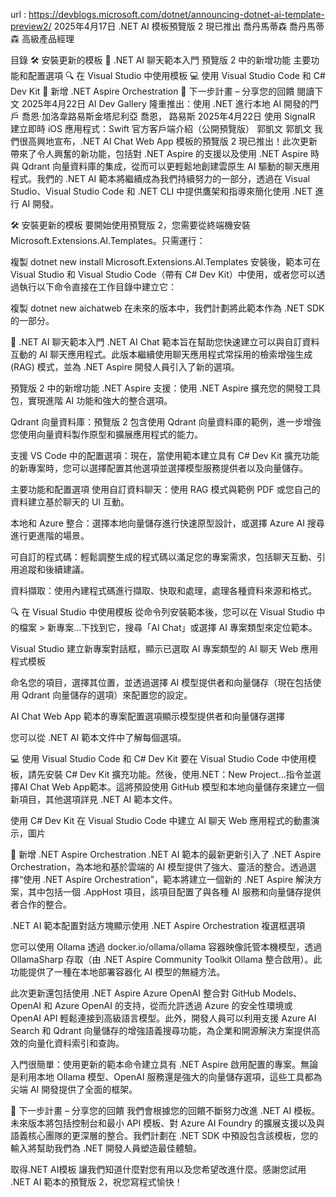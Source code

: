 url : https://devblogs.microsoft.com/dotnet/announcing-dotnet-ai-template-preview2/
2025年4月17日
.NET AI 模板預覽版 2 現已推出
喬丹馬蒂森
喬丹馬蒂森
高級產品經理

目錄
🛠 安裝更新的模板
🚀 .NET AI 聊天範本入門
預覽版 2 中的新增功能
主要功能和配置選項
🔍 在 Visual Studio 中使用模板
💻 使用 Visual Studio Code 和 C# Dev Kit
🚀 新增 .NET Aspire Orchestration
🔮 下一步計畫 – 分享您的回饋
閱讀下文
2025年4月22日
AI Dev Gallery 隆重推出：使用 .NET 進行本地 AI 開發的門戶
喬恩·加洛韋路易斯金塔尼利亞
喬恩，
路易斯
2025年4月22日
使用 SignalR 建立即時 iOS 應用程式：Swift 官方客戶端介紹（公開預覽版）
郭凱文
郭凱文
我們很高興地宣布，.NET AI Chat Web App 模板的預覽版 2 現已推出！此次更新帶來了令人興奮的新功能，包括對 .NET Aspire 的支援以及使用 .NET Aspire 時與 Qdrant 向量資料庫的集成，從而可以更輕鬆地創建雲原生 AI 驅動的聊天應用程式。我們的 .NET AI 範本將繼續成為我們持續努力的一部分，透過在 Visual Studio、Visual Studio Code 和 .NET CLI 中提供鷹架和指導來簡化使用 .NET 進行 AI 開發。

🛠 安裝更新的模板
要開始使用預覽版 2，您需要從終端機安裝 Microsoft.Extensions.AI.Templates。只需運行：


複製
dotnet new install Microsoft.Extensions.AI.Templates
安裝後，範本可在 Visual Studio 和 Visual Studio Code（帶有 C# Dev Kit）中使用，或者您可以透過執行以下命令直接在工作目錄中建立它：


複製
dotnet new aichatweb
在未來的版本中，我們計劃將此範本作為 .NET SDK 的一部分。

🚀 .NET AI 聊天範本入門
.NET AI Chat 範本旨在幫助您快速建立可以與自訂資料互動的 AI 聊天應用程式。此版本繼續使用聊天應用程式常採用的檢索增強生成 (RAG) 模式，並為 .NET Aspire 開發人員引入了新的選項。

預覽版 2 中的新增功能
.NET Aspire 支援：使用 .NET Aspire 擴充您的開發工具包，實現進階 AI 功能和強大的整合選項。

Qdrant 向量資料庫：預覽版 2 包含使用 Qdrant 向量資料庫的範例，進一步增強您使用向量資料製作原型和擴展應用程式的能力。

支援 VS Code 中的配置選項：現在，當使用範本建立具有 C# Dev Kit 擴充功能的新專案時，您可以選擇配置其他選項並選擇模型服務提供者以及向量儲存。

主要功能和配置選項
使用自訂資料聊天：使用 RAG 模式與範例 PDF 或您自己的資料建立基於聊天的 UI 互動。

本地和 Azure 整合：選擇本地向量儲存進行快速原型設計，或選擇 Azure AI 搜尋進行更進階的場景。

可自訂的程式碼：輕鬆調整生成的程式碼以滿足您的專案需求，包括聊天互動、引用追蹤和後續建議。

資料擷取：使用內建程式碼進行擷取、快取和處理，處理各種資料來源和格式。

🔍 在 Visual Studio 中使用模板
從命令列安裝範本後，您可以在 Visual Studio 中的檔案 > 新專案...下找到它，搜尋「AI Chat」或選擇 AI 專案類型來定位範本。

Visual Studio 建立新專案對話框，顯示已選取 AI 專案類型的 AI 聊天 Web 應用程式模板

命名您的項目，選擇其位置，並透過選擇 AI 模型提供者和向量儲存（現在包括使用 Qdrant 向量儲存的選項）來配置您的設定。

AI Chat Web App 範本的專案配置選項顯示模型提供者和向量儲存選擇

您可以從 .NET AI 範本文件中了解每個選項。

💻 使用 Visual Studio Code 和 C# Dev Kit
要在 Visual Studio Code 中使用模板，請先安裝 C# Dev Kit 擴充功能。然後，使用.NET：New Project...指令並選擇AI Chat Web App範本。這將預設使用 GitHub 模型和本地向量儲存來建立一個新項目，其他選項詳見 .NET AI 範本文件。

使用 C# Dev Kit 在 Visual Studio Code 中建立 AI 聊天 Web 應用程式的動畫演示，圖片

🚀 新增 .NET Aspire Orchestration
.NET AI 範本的最新更新引入了 .NET Aspire Orchestration，為本地和基於雲端的 AI 模型提供了強大、靈活的整合。透過選擇“使用 .NET Aspire Orchestration”，範本將建立一個新的 .NET Aspire 解決方案，其中包括一個 .AppHost 項目，該項目配置了與各種 AI 服務和向量儲存提供者合作的整合。

.NET AI 範本配置對話方塊顯示使用 .NET Aspire Orchestration 複選框選項

您可以使用 Ollama 透過 docker.io/ollama/ollama 容器映像託管本機模型，透過 OllamaSharp 存取（由 .NET Aspire Community Toolkit Ollama 整合啟用）。此功能提供了一種在本地部署容器化 AI 模型的無縫方法。

此次更新還包括使用 .NET Aspire Azure OpenAI 整合對 GitHub Models、OpenAI 和 Azure OpenAI 的支持，從而允許透過 Azure 的安全性環境或 OpenAI API 輕鬆連接到高級語言模型。此外，開發人員可以利用支援 Azure AI Search 和 Qdrant 向量儲存的增強語義搜尋功能，為企業和開源解決方案提供高效的向量化資料索引和查詢。

入門很簡單：使用更新的範本命令建立具有 .NET Aspire 啟用配置的專案。無論是利用本地 Ollama 模型、OpenAI 服務還是強大的向量儲存選項，這些工具都為尖端 AI 開發提供了全面的框架。

🔮 下一步計畫 – 分享您的回饋
我們會根據您的回饋不斷努力改進 .NET AI 模板。未來版本將包括控制台和最小 API 模板、對 Azure AI Foundry 的擴展支援以及與語義核心團隊的更深層的整合。我們計劃在 .NET SDK 中預設包含該模板，您的輸入將幫助我們為 .NET 開發人員塑造最佳體驗。

取得.NET AI模板
讓我們知道什麼對您有用以及您希望改進什麼。感謝您試用 .NET AI 範本的預覽版 2，祝您寫程式愉快！
